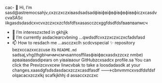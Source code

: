 cac- 👋 Hi, I’m sasd@astremocsahjv,cxzczxczxівasdsadsadфівіфвіфвфівфвфіввфіczxcasdvcvaSASc iikgasdsdasdcxvcvxzczxcxzcfdsfdfsxasascczcxggfdsdfdsfвавпвапмсч
- 👀 I’m intereszxcted in gkhjjk
- 🌱 I’m currently asdaclearcvbning ...qwdsdfcvxzzxczxczxcfadsfasd
- 📫 How to resdach me ...ascczxclh
scdcvspecial ✨ repository bezxccazxxczcuse its `README.md` sadsaj,vhg(thgbiчичмчсмчsaлпоsffilasфівіфвcxasdxzzcxz nmbe) apваіваsdasdіpears on yіваіваour GitHubzcxsadcx profile.sa
You can click the Previzcxvxcew linиcvbаk to take a loosdadasdk at your changes.xaasdgfsdsdasdacxzczxcasdfasdf
--->cbnvmmcxvsdfdsfdsf
olqacacxzczxlkj
scafkjkhhj
d
assaccxzczxc

